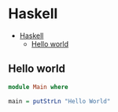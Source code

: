 # Haskell

<!--ts-->
* [Haskell](hasekll.md#haskell)
   * [Hello world](hasekll.md#hello-world)

<!-- Added by: runner, at: Wed May 26 10:50:33 UTC 2021 -->

<!--te-->

## Hello world
```haskell
module Main where

main = putStrLn "Hello World"
```
